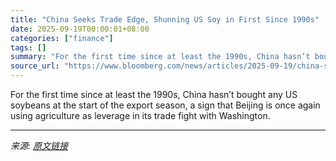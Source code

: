 ```yaml
---
title: "China Seeks Trade Edge, Shunning US Soy in First Since 1990s"
date: 2025-09-19T00:00:01+08:00
categories: ["finance"]
tags: []
summary: "For the first time since at least the 1990s, China hasn’t bought any US soybeans at the start of the export season, a sign that Beijing is once again using agriculture as leverage in its trade fight w"
source_url: "https://www.bloomberg.com/news/articles/2025-09-19/china-seeks-trade-edge-by-shunning-us-soy-in-first-since-1990s"
---
```


For the first time since at least the 1990s, China hasn’t bought any US soybeans at the start of the export season, a sign that Beijing is once again using agriculture as leverage in its trade fight with Washington.

---

*来源: [原文链接](https://www.bloomberg.com/news/articles/2025-09-19/china-seeks-trade-edge-by-shunning-us-soy-in-first-since-1990s)*
